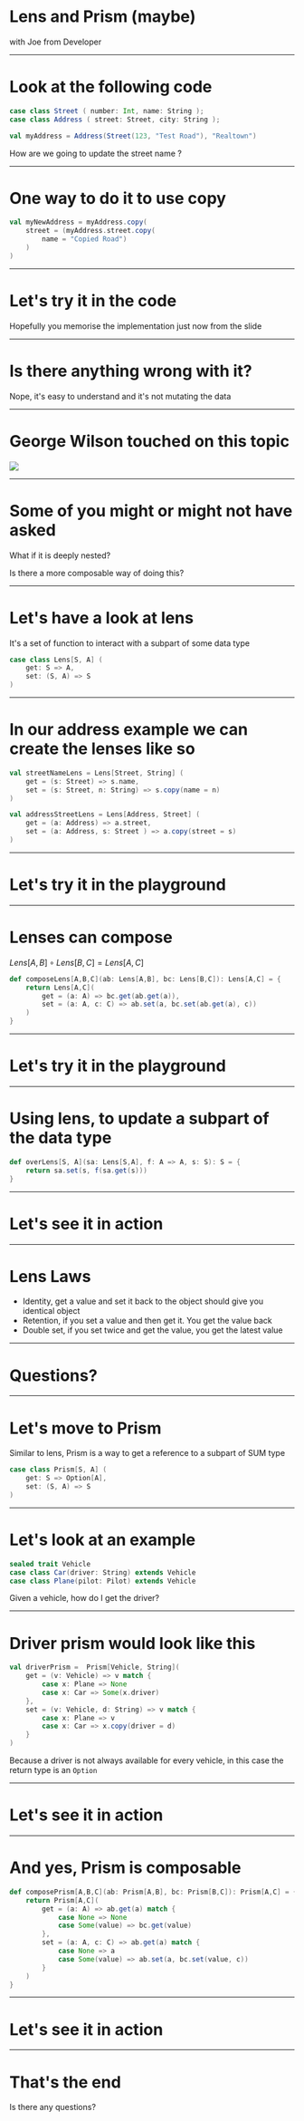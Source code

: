 # Lens and Prism (maybe)

with Joe from Developer

----

# Look at the following code

```scala
case class Street ( number: Int, name: String );
case class Address ( street: Street, city: String );

val myAddress = Address(Street(123, "Test Road"), "Realtown")
```

How are we going to update the street name ?

----

# One way to do it to use copy

```scala
val myNewAddress = myAddress.copy(
    street = (myAddress.street.copy(
        name = "Copied Road")
    )
)
```
----

# Let's try it in the code

Hopefully you memorise the implementation just now from the slide

---

# Is there anything wrong with it?

Nope, it's easy to understand and it's not mutating the data

----

# George Wilson touched on this topic

![](./assets/gw-when-lens-was-introduced.png)

----

# Some of you might or might not have asked

What if it is deeply nested?

Is there a more composable way of doing this?

----

# Let's have a look at lens

It's a set of function to interact with a subpart of some data type

```scala
case class Lens[S, A] (
    get: S => A,
    set: (S, A) => S
)
```

-----

# In our address example we can create the lenses like so

```scala
val streetNameLens = Lens[Street, String] (
    get = (s: Street) => s.name,
    set = (s: Street, n: String) => s.copy(name = n)
)

val addressStreetLens = Lens[Address, Street] (
    get = (a: Address) => a.street,
    set = (a: Address, s: Street ) => a.copy(street = s)
)
```

----

# Let's try it in the playground

----

# Lenses can compose

$Lens[A,B] \circ  Lens[B,C] = Lens[A,C]$


```scala
def composeLens[A,B,C](ab: Lens[A,B], bc: Lens[B,C]): Lens[A,C] = {
    return Lens[A,C](
        get = (a: A) => bc.get(ab.get(a)),
        set = (a: A, c: C) => ab.set(a, bc.set(ab.get(a), c))
    )
}
```

----

# Let's try it in the playground

----

# Using lens, to update a subpart of the data type

```scala
def overLens[S, A](sa: Lens[S,A], f: A => A, s: S): S = {
    return sa.set(s, f(sa.get(s)))
}
```

----

# Let's see it in action

----

# Lens Laws

- Identity, get a value and set it back to the object should give you identical object
- Retention, if you set a value and then get it. You get the value back
- Double set, if you set twice and get the value, you get the latest value

----

# Questions?

----

# Let's move to Prism

Similar to lens, Prism is a way to get a reference to a subpart of SUM type

```scala
case class Prism[S, A] (
    get: S => Option[A],
    set: (S, A) => S
)
```

----

# Let's look at an example

```scala
sealed trait Vehicle
case class Car(driver: String) extends Vehicle
case class Plane(pilot: Pilot) extends Vehicle
```

Given a vehicle, how do I get the driver?

----

# Driver prism would look like this

```scala
val driverPrism =  Prism[Vehicle, String](
    get = (v: Vehicle) => v match {
        case x: Plane => None
        case x: Car => Some(x.driver)
    },
    set = (v: Vehicle, d: String) => v match {
        case x: Plane => v
        case x: Car => x.copy(driver = d)
    }
)
```

Because a driver is not always available for every vehicle, in this case the return type is an `Option`

----

# Let's see it in action

----

# And yes, Prism is composable

```scala
def composePrism[A,B,C](ab: Prism[A,B], bc: Prism[B,C]): Prism[A,C] = {
    return Prism[A,C](
        get = (a: A) => ab.get(a) match {
            case None => None
            case Some(value) => bc.get(value)
        },
        set = (a: A, c: C) => ab.get(a) match {
            case None => a
            case Some(value) => ab.set(a, bc.set(value, c))
        }
    )
}
```

----

# Let's see it in action

----

# That's the end

Is there any questions?
